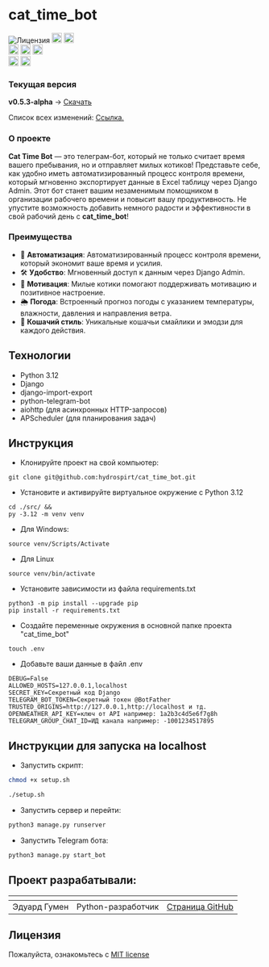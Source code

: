 # cat_time_bot
![Лицензия](https://img.shields.io/github/license/hydrospirt/cat_time_bot)
<a href="https://www.python.org/" style="text-decoration: none;"><img src="https://img.shields.io/badge/Python-3.12.9-blue?style=flat&logo=python&logoColor=ffdd54" height="20" alt="python"></a>
<a href="https://www.djangoproject.com/" style="text-decoration: none;"><img src="https://img.shields.io/badge/Django-5.2.3-blue?style=flat&logo=django" height="20" alt="django"></a>
<br>
<a href="https://github.com/League-Of-Free-Internet/empty_project/branches" style="text-decoration: none;"><img src="https://img.shields.io/github/commit-activity/w/1517mb/cat_time_bot" height="20" alt="commit-activity"></a>
<a href="https://github.com/1517mb/cat_time_bot/branches" style="text-decoration: none;"><img src="https://img.shields.io/github/last-commit/1517mb/cat_time_bot" height="20" alt="last-commit"></a>
<a href="https://github.com/orgs/League-Of-Free-Internet/projects/2" style="text-decoration: none;"><img src="https://img.shields.io/github/issues/1517mb/cat_time_bot" height="20" alt="issues"></a>
<br>
<img src="https://img.shields.io/github/repo-size/1517mb/cat_time_bot" height="20" alt="repo-size">
    <img src="https://img.shields.io/github/languages/code-size/1517mb/cat_time_bot" height="20" alt="code-size">

### Текущая версия

**v0.5.3-alpha** -> [Скачать](https://github.com/1517mb/cat_time_bot/releases/tag/v0.5.3-alpha)

Список всех изменений: [Ссылка.](https://github.com/1517mb/cat_time_bot/blob/master/CHANGE_LIST.md)

### О проекте
**Cat Time Bot** — это телеграм-бот, который не только считает время вашего пребывания, но и отправляет милых котиков! Представьте себе, как удобно иметь автоматизированный процесс контроля времени, который мгновенно экспортирует данные в Excel таблицу через Django Admin. Этот бот станет вашим незаменимым помощником в организации рабочего времени и повысит вашу продуктивность. Не упустите возможность добавить немного радости и эффективности в свой рабочий день с **cat_time_bot**!

### Преимущества

- 🤖 **Автоматизация**: Автоматизированный процесс контроля времени, который экономит ваше время и усилия.
- 🛠️ **Удобство**: Мгновенный доступ к данным через Django Admin.
- 💪 **Мотивация**: Милые котики помогают поддерживать мотивацию и позитивное настроение.
- 🌦️ **Погода**: Встроенный прогноз погоды с указанием температуры, влажности, давления и направления ветра.
- 🐾 **Кошачий стиль**: Уникальные кошачьи смайлики и эмодзи для каждого действия.

## Технологии
- Python 3.12
- Django
- django-import-export
- python-telegram-bot
- aiohttp (для асинхронных HTTP-запросов)
- APScheduler (для планирования задач)

## Инструкция

- Клонируйте проект на свой компьютер:
```
git clone git@github.com:hydrospirt/cat_time_bot.git
```
- Установите и активируйте виртуальное окружение c Python 3.12
```
cd ./src/ &&
py -3.12 -m venv venv
```
- Для Windows:
```
source venv/Scripts/Activate
```
- Для Linux
```
source venv/bin/activate
```
- Установите зависимости из файла requirements.txt
```
python3 -m pip install --upgrade pip
pip install -r requirements.txt
```
- Создайте переменные окружения в основной папке проекта "cat_time_bot"
```
touch .env
```
- Добавьте ваши данные в файл .env
```
DEBUG=False
ALLOWED_HOSTS=127.0.0.1,localhost
SECRET_KEY=Секретный код Django
TELEGRAM_BOT_TOKEN=Секретный токен @BotFather
TRUSTED_ORIGINS=http://127.0.0.1,http://localhost и тд.
OPENWEATHER_API_KEY=ключ от API например: 1a2b3c4d5e6f7g8h
TELEGRAM_GROUP_CHAT_ID=ИД канала например: -1001234517895
```
## Инструкции для запуска на localhost
- Запустить скрипт:
```bash
chmod +x setup.sh

./setup.sh
```
- Запустить сервер и перейти:
```bash
python3 manage.py runserver
```
- Запустить Telegram бота:
```bash
python3 manage.py start_bot
```

## Проект разрабатывали:
| <!-- --> | <!-- -->      | <!-- -->    |
|----------|---------------|-------------|
| Эдуард Гумен | Python-разработчик | [Cтраница GitHub](https://github.com/hydrospirt) |


## Лицензия

Пожалуйста, ознакомьтесь с [MIT license](https://github.com/hydrospirt/cat_time_bot?tab=MIT-1-ov-file)
